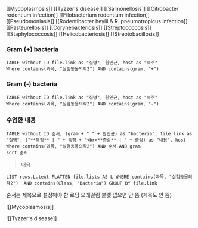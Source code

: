 
[[Mycoplasmosis]]
[[Tyzzer's disease]]
[[Salmonellosis]]
[[Citrobacter rodentium infection]]
[[Filobacterium rodentium infection]]
[[Pseudomoniasis]]
[[Rodentibacter heylii & R. pneumotropicus infection]]
[[Pasteurellosis]]
[[Corynebacteriosis]]
[[Streptococcosis]]
[[Staphylococcosis]]
[[Helicobacteriosis]]
[[Streptobacillosis]]


### Gram (+) bacteria
```dataview
TABLE without ID file.link as "질병", 원인균, host as "숙주"
Where contains(과목, "실험동물의학2") AND contains(gram, "+")
```

### Gram (-) bacteria
```dataview
TABLE without ID file.link as "질병", 원인균, host as "숙주"
Where contains(과목, "실험동물의학2") AND contains(gram, "-")
```



### 수업한 내용
```dataview
TABLE without ID 순서, (gram + " " + 원인균) as "bacteria", file.link as "질병", ("**특징** | " + 특징 + "<br>**증상** | " + 증상) as "내용", host
Where contains(과목, "실험동물의학2") AND 순서 AND gram
sort 순서
```

> 내용

`
LIST rows.L.text
FLATTEN file.lists AS L
WHERE contains(과목, "실험동물의학2")  AND contains(Class, "Bacteria")
GROUP BY file.link
`


순서는 제목으로 설정해야 함
로딩 오래걸림
불렛 없으면 안 뜸 (제목도 안 뜸)

![[Mycoplasmosis]]

![[Tyzzer's disease]]